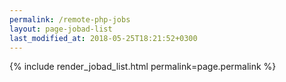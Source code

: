 ```yaml
---
permalink: /remote-php-jobs
layout: page-jobad-list
last_modified_at: 2018-05-25T18:21:52+0300
---
```

{% include render_jobad_list.html permalink=page.permalink %}
